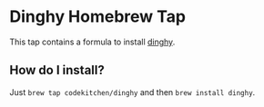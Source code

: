 # Dinghy Homebrew Tap

This tap contains a formula to install [dinghy](https://github.com/codekitchen/dinghy).

## How do I install?

Just `brew tap codekitchen/dinghy` and then `brew install dinghy`.

